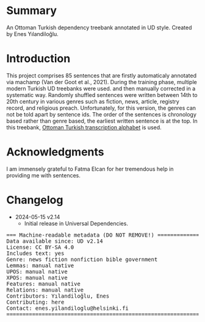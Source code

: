# Summary

An Ottoman Turkish dependency treebank annotated in UD style. Created by Enes Yılandiloğlu.


# Introduction

This project comprises 85 sentences that are firstly automaticaly annotated via machamp (Van der Goot et al., 2021). During the training phase, multiple modern Turkish UD treebanks were used.
and then manually corrected in a systematic way. Randomly shuffled sentences were written between 14th to 20th century in various genres
such as fiction, news, article, registry record, and religious preach. Unfortunately, for this version, the genres can not be told apart by sentence ids. The order of the sentences is chronology based rather than genre based, the earliest written sentence is at the top.
In this treebank, [Ottoman Turkish transcription alphabet](https://en.wikipedia.org/wiki/Ottoman_Turkish_alphabet) is used.


# Acknowledgments

I am immensely grateful to Fatma Elcan for her tremendous help in providing me with sentences.


# Changelog

* 2024-05-15 v2.14
  * Initial release in Universal Dependencies.


<pre>
=== Machine-readable metadata (DO NOT REMOVE!) ================================
Data available since: UD v2.14
License: CC BY-SA 4.0
Includes text: yes
Genre: news fiction nonfiction bible government
Lemmas: manual native
UPOS: manual native
XPOS: manual native
Features: manual native
Relations: manual native
Contributors: Yılandiloğlu, Enes
Contributing: here
Contact: enes.yilandiloglu@helsinki.fi
===============================================================================
</pre>
